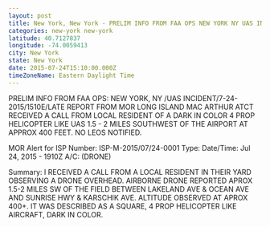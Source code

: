 ```yaml
---
layout: post
title: New York, New York - PRELIM INFO FROM FAA OPS NEW YORK NY UAS INCIDENT 7 24 2015 1510E LATE
categories: new-york new-york
latitude: 40.7127837
longitude: -74.0059413
city: New York
state: New York
date: 2015-07-24T15:10:00.000Z
timeZoneName: Eastern Daylight Time
---
```


PRELIM INFO FROM FAA OPS: NEW YORK, NY /UAS INCIDENT/7-24-2015/1510E/LATE REPORT FROM MOR  LONG ISLAND MAC ARTHUR ATCT RECEIVED A CALL FROM LOCAL RESIDENT OF A DARK IN COLOR 4 PROP HELICOPTER LIKE UAS 1.5 - 2 MILES SOUTHWEST OF THE AIRPORT AT APPROX 400 FEET. NO LEOS NOTIFIED. 


MOR Alert for ISP
Number: ISP-M-2015/07/24-0001
Type: 
Date/Time: Jul 24, 2015 - 1910Z
A/C: (DRONE)

Summary: I RECEIVED A CALL FROM A LOCAL RESIDENT IN THEIR YARD OBSERVING A DRONE OVERHEAD. AIRBORNE DRONE REPORTED APROX 1.5-2 MILES SW OF THE FIELD BETWEEN LAKELAND AVE & OCEAN AVE AND SUNRISE HWY & KARSCHIK AVE. ALTITUDE OBSERVED AT APROX 400+. IT WAS DESCRIBED AS A SQUARE, 4 PROP HELICOPTER LIKE AIRCRAFT, DARK IN COLOR. 